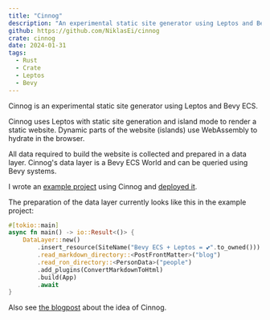 ```yaml
---
title: "Cinnog"
description: "An experimental static site generator using Leptos and Bevy ECS"
github: https://github.com/NiklasEi/cinnog
crate: cinnog
date: 2024-01-31
tags:
  - Rust
  - Crate
  - Leptos
  - Bevy
---
```


Cinnog is an experimental static site generator using Leptos and Bevy ECS.

Cinnog uses Leptos with static site generation and island mode to render a static website. Dynamic parts of the website (islands) use WebAssembly to hydrate in the browser.

All data required to build the website is collected and prepared in a data layer. Cinnog's data layer is a Bevy ECS World and can be queried using Bevy systems.

I wrote an [example project][example-repo] using Cinnog and [deployed it][example-deployed].

The preparation of the data layer currently looks like this in the example project:
```rust
#[tokio::main]
async fn main() -> io::Result<()> {
    DataLayer::new()
        .insert_resource(SiteName("Bevy ECS + Leptos = 💕".to_owned()))
        .read_markdown_directory::<PostFrontMatter>("blog")
        .read_ron_directory::<PersonData>("people")
        .add_plugins(ConvertMarkdownToHtml)
        .build(App)
        .await
}
```

Also see [the blogpost][cinnog-blogpost] about the idea of Cinnog.


[cinnog-blogpost]: /blog/2024/bevy_ecs_as_data_layer_in_leptos_ssg/
[example-repo]: https://github.com/NiklasEi/cinnog_example
[example-deployed]: https://cinnog.netlify.app/
